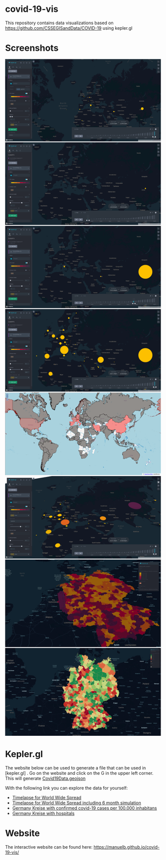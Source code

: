 # covid-19-vis
This repository contains data visualizations based on https://github.com/CSSEGISandData/COVID-19 using kepler.gl

# Screenshots
![Screenshot 1](/screenshots/1.png?raw=true "Screenshot 1")
![Screenshot 2](/screenshots/2.png?raw=true "Screenshot 2")
![Screenshot 3](/screenshots/3.png?raw=true "Screenshot 3")
![Screenshot 4](/screenshots/4.png?raw=true "Screenshot 4")
![Screenshot 5](/screenshots/5.png?raw=true "Screenshot 5")
![Screenshot 6](/screenshots/6.png?raw=true "Screenshot 6")
![Germany Kreise with Covid-19 confirmed cases](/germany/germany-kreise.png?raw=true "Germany Kreise with Covid-19 confirmed cases")
![Germany Kreise with Hospitals](/germany/kreise_with_hospitals_keplergl.png?raw=true "Germany Kreise with Hospitals")

# Kepler.gl

The website below can be used to generate a file that can be used in [kepler.gl] . Go on the website and click on the G in the upper left corner. This will generate [Covid19Data.geojson](kepler-gl-geojson/Covid19Data.geojson)

With the following link you can explore the data for yourself:
 * [Timelapse for World Wide Spread](https://kepler.gl/demo?mapUrl=https://raw.githubusercontent.com/ManuelB/covid-19-vis/gh-pages/kepler-gl-geojson/keplergl.json)
 * [Timelapse for World Wide Spread including 6 month simulation](https://kepler.gl/demo?mapUrl=https://raw.githubusercontent.com/ManuelB/covid-19-vis/gh-pages/simulation/keplergl.json)
 * [Germany Kreise with confirmed covid-19 cases per 100.000 inhabitans](https://kepler.gl/demo?mapUrl=https://raw.githubusercontent.com/ManuelB/covid-19-vis/gh-pages/germany/keplergl.json)
 * [Germany Kreise with hospitals](https://kepler.gl/demo?mapUrl=https://raw.githubusercontent.com/ManuelB/covid-19-vis/gh-pages/germany/kreise_with_hospitals_keplergl.json)

# Website

The interactive website can be found here:
https://manuelb.github.io/covid-19-vis/ 

